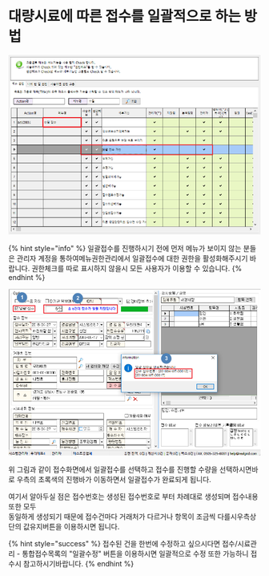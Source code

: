 # 대량시료에 따른 접수를 일괄적으로 하는 방법

![&#xC77C;&#xAD04;&#xC811;&#xC218;&#xAC00;&#xB2A5; &#xAD8C;&#xD55C;&#xBD80;&#xC5EC; &#xC124;&#xC815;&#xD654;&#xBA74;](../.gitbook/assets/31.png)

{% hint style="info" %}
 일괄접수를 진행하시기 전에 먼저 메뉴가 보이지 않는 분들은 관리자 계정을 통하여메뉴권한관리에서 일괄접수에 대한 권한을 활성화해주시기 바랍니다. 권한체크를 따로 표시하지 않을시 모든 사용자가 이용할 수 있습니다.
{% endhint %}

![&#xC811;&#xC218;/&#xC2DC;&#xB8CC;&#xAD00;&#xB9AC; - &#xC218;&#xC9C8; &#xC77C;&#xAD04;&#xC811;&#xC218; &#xD654;&#xBA74;](../.gitbook/assets/1%20%281%29.png)

위 그림과 같이 접수화면에서 일괄접수를 선택하고 접수를 진행할 수량을 선택하시면바로 우측의 초록색의 진행바가 이동하면서 일괄접수가 완료되게 됩니다.

여기서 알아두실 점은 접수번호는 생성된 접수번호로 부터 차례대로 생성되며 접수내용 또한 모두               
동일하게 생성되기 때문에 접수건마다 거래처가 다르거나 항목이 조금씩 다를시우측상단의 값유지버튼을 이용하시면 됩니다.

{% hint style="success" %}
 접수된 건을 한번에 수정하고 싶으시다면 접수/시료관리 - 통합접수목록의 "일괄수정" 버튼을 이용하시면 일괄적으로 수정 또한 가능하니 접수시 참고하시기바랍니다.
{% endhint %}

